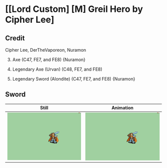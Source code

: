 # [\[Lord Custom\] \[M\] Greil Hero by Cipher Lee]

## Credit

Cipher Lee, DerTheVaporeon, Nuramon

3. Axe (C47, FE7, and FE8) {Nuramon}

8. Legendary Axe (Urvan) (C48, FE7, and FE8)

8. Legendary Sword (Alondite) (C47, FE7, and FE8) {Nuramon}

## Sword

| Still | Animation |
| :---: | :-------: |
| ![Sword still](./Sword_000.png) | ![Sword animation](./Sword.gif) |

